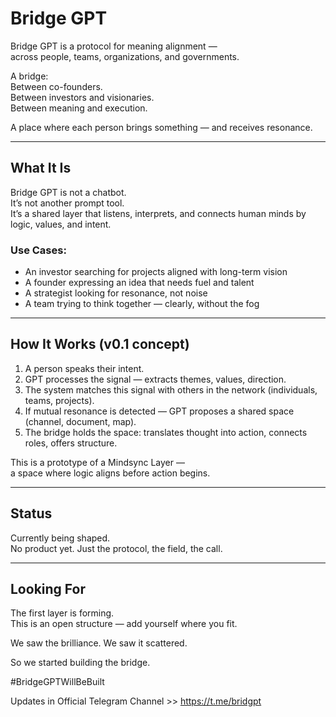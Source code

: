 # Bridge GPT

Bridge GPT is a protocol for meaning alignment —  
across people, teams, organizations, and governments.

A bridge:  
Between co-founders.  
Between investors and visionaries.  
Between meaning and execution.

A place where each person brings something — and receives resonance.

---

## What It Is

Bridge GPT is not a chatbot.  
It’s not another prompt tool.  
It’s a shared layer that listens, interprets, and connects human minds by logic, values, and intent.

### Use Cases:
- An investor searching for projects aligned with long-term vision
- A founder expressing an idea that needs fuel and talent
- A strategist looking for resonance, not noise
- A team trying to think together — clearly, without the fog

---

## How It Works (v0.1 concept)

1. A person speaks their intent.
2. GPT processes the signal — extracts themes, values, direction.
3. The system matches this signal with others in the network (individuals, teams, projects).
4. If mutual resonance is detected — GPT proposes a shared space (channel, document, map).
5. The bridge holds the space: translates thought into action, connects roles, offers structure.

This is a prototype of a Mindsync Layer —  
a space where logic aligns before action begins.

---

## Status

Currently being shaped.  
No product yet. Just the protocol, the field, the call.

---

## Looking For

The first layer is forming.  
This is an open structure — add yourself where you fit.  

We saw the brilliance. We saw it scattered.

So we started building the bridge.

#BridgeGPTWillBeBuilt

Updates in Official Telegram Channel >> https://t.me/bridgpt
